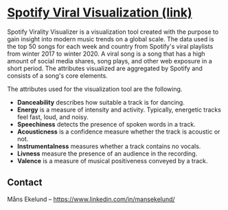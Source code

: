 # [Spotify Viral Visualization (link)](https://mjodas.github.io/viral50)

Spotify Virality Visualizer is a visualization tool created with the purpose to gain insight into modern music trends on a global scale. The data used is the top 50 songs for each week and country from Spotify's viral playlists from winter 2017 to winter 2020. A viral song is a song that has a high amount of social media shares, song plays, and other web exposure in a short period. The attributes visualized are aggregated by Spotify and consists of a song's core elements. 

The attributes used for the visualization tool are the following.

- **Danceability** describes how suitable a track is for dancing.
- **Energy** is a measure of intensity and activity. Typically, energetic tracks feel fast, loud, and noisy.
- **Speechiness** detects the presence of spoken words in a track.
- **Acousticness** is a confidence measure whether the track is acoustic or not.
- **Instrumentalness** measures whether a track contains no vocals.
- **Livness** measure the presence of an audience in the recording.
- **Valence** is a measure of musical positiveness conveyed by a track.

## Contact

Måns Ekelund – https://www.linkedin.com/in/mansekelund/


